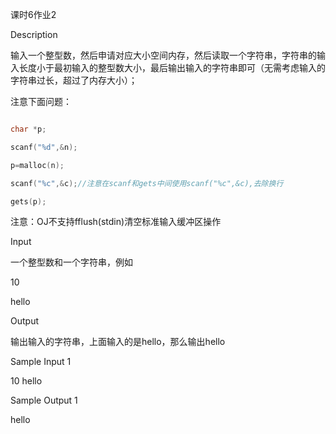 课时6作业2

Description

输入一个整型数，然后申请对应大小空间内存，然后读取一个字符串，字符串的输入长度小于最初输入的整型数大小，最后输出输入的字符串即可（无需考虑输入的字符串过长，超过了内存大小）；

注意下面问题：

```c

char *p;

scanf("%d",&n);

p=malloc(n);

scanf("%c",&c);//注意在scanf和gets中间使用scanf("%c",&c),去除换行

gets(p);

```

注意：OJ不支持fflush(stdin)清空标准输入缓冲区操作

Input

一个整型数和一个字符串，例如

10

hello

Output

输出输入的字符串，上面输入的是hello，那么输出hello

Sample Input 1

10
hello

Sample Output 1

hello